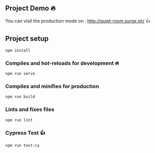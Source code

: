 ## Project Demo :fire:
You can visit the production mode on : http://quiet-room.surge.sh/  :+1:

## Project setup
```
npm install
```

### Compiles and hot-reloads for development :fire:
```
npm run serve
```

### Compiles and minifies for production
```
npm run build
```

### Lints and fixes files
```
npm run lint
```

### Cypress Test :+1:
```
npm run test:cy
```
